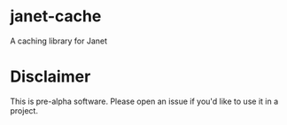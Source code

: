 # janet-cache

A caching library for Janet

# Disclaimer

This is pre-alpha software. Please open an issue if you'd like to use it in a project.
